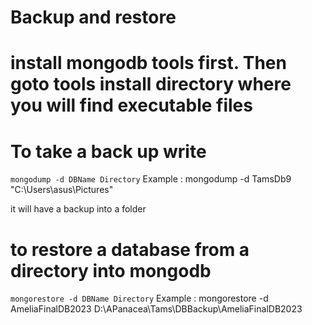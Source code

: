# Backup and restore
# install mongodb tools first. Then goto tools install directory where you will find executable files

# To take a back up write 
 ``` mongodump -d DBName Directory ```
Example :  mongodump -d TamsDb9 "C:\Users\asus\Pictures"

it will have a backup into a folder 

# to restore a database from a directory into mongodb 
 ``` mongorestore -d DBName Directory ```
Example : mongorestore -d AmeliaFinalDB2023 D:\APanacea\Tams\DBBackup\AmeliaFinalDB2023
